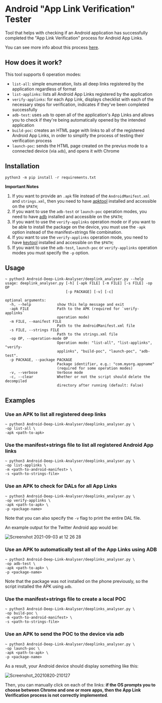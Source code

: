 # Android "App Link Verification" Tester

Tool that helps with checking if an Android application has successfully completed the "App Link Verification" process for Android App Links.

You can see more info about this process [here](https://developer.android.com/training/app-links/verify-site-associations).

## How does it work?

This tool supports 6 operation modes:

* `list-all`: simple enumeration, lists all deep links registered by the application regardless of format
* `list-applinks`: lists all Android App Links registered by the application
* `verify-applinks`: for each App Link, displays checklist with each of the necessary steps for verification, indicates if they've been completed successfully
* `adb-test`: uses `adb` to open all of the application's App Links and allows you to check if they're being automatically opened by the intended application
* `build-poc`: creates an HTML page with links to all of the registered Android App Links, in order to simplify the process of testing their verification process
* `launch-poc`: sends the HTML page created on the previus mode to a connected device (via `adb`), and opens it with Chrome

## Installation

```
python3 -m pip install -r requirements.txt
```

**Important Notes**

1. If you want to provide an `.apk` file instead of the `AndroidManifest.xml` and `strings.xml`, then you need to have [apktool](https://ibotpeaches.github.io/Apktool/) installed and accessible on the `$PATH`;
2. If you want to use the `adb-test` or `launch-poc` operation modes, you need to have [adb](https://developer.android.com/studio/command-line/adb) installed and accessible on the `$PATH`;
3. If you want to use the `verify-applinks` operation mode or if you want to be able to install the package on the device, you must use the `-apk` option instead of the manifest+strings file combination.
4. If you want to use the `verify-applinks` operation mode, you need to have [keytool](https://docs.oracle.com/javase/7/docs/technotes/tools/windows/keytool.html) installed and accessible on the `$PATH`;
5. If you want to use the `adb-test`, `launch-poc` or `verify-applinks` operation modes you must specify the `-p` option.

## Usage

```
~ python3 Android-Deep-Link-Analyser/deeplink_analyser.py --help
usage: deeplink_analyser.py [-h] [-apk FILE] [-m FILE] [-s FILE] -op OP
                            [-p PACKAGE] [-v] [-c]

optional arguments:
  -h, --help            show this help message and exit
  -apk FILE             Path to the APK (required for `verify-applinks`
                        operation mode)
  -m FILE, --manifest FILE
                        Path to the AndroidManifest.xml file
  -s FILE, --strings FILE
                        Path to the strings.xml file
  -op OP, --operation-mode OP
                        Operation mode: "list-all", "list-applinks", "verify-
                        applinks", "build-poc", "launch-poc", "adb-test".
  -p PACKAGE, --package PACKAGE
                        Package identifier, e.g.: "com.myorg.appname"
                        (required for some operation modes)
  -v, --verbose         Verbose mode
  -c, --clear           Whether or not the script should delete the decompiled
                        directory after running (default: False)
```

## Examples

### Use an APK to list all registered deep links

```
~ python3 Android-Deep-Link-Analyser/deeplinks_analyser.py \
-op list-all \
-apk <path-to-apk>
```

### Use the manifest+strings file to list all registered Android App links

```
~ python3 Android-Deep-Link-Analyser/deeplinks_analyser.py \
-op list-applinks \
-m <path-to-android-manifest> \
-s <path-to-strings-file>
```

### Use an APK to check for DALs for all App Links

```
~ python3 Android-Deep-Link-Analyser/deeplinks_analyser.py \
-op verify-applinks \
-apk <path-to-apk> \
-p <package-name>
```

Note that you can also specify the `-v` flag to print the entire DAL file.

An example output for the Twitter Android app would be:

![Screenshot 2021-09-03 at 12 26 28](https://user-images.githubusercontent.com/39055313/131998316-27730684-7a11-4bc2-9d84-70527ddf22ea.png)

### Use an APK to automatically test all of the App Links using ADB

```
~ python3 Android-Deep-Link-Analyser/deeplinks_analyser.py \
-op adb-test \
-apk <path-to-apk> \
-p <package-name>
```

Note that the package was not installed on the phone previously, so the script installed the APK using `adb`.

### Use the manifest+strings file to create a local POC

```
~ python3 Android-Deep-Link-Analyser/deeplinks_analyser.py \
-op build-poc \
-m <path-to-android-manifest> \
-s <path-to-strings-file>
```

### Use an APK to send the POC to the device via adb

```
~ python3 Android-Deep-Link-Analyser/deeplinks_analyser.py \
-op launch-poc \
-apk <path-to-apk> \
-p <package-name>
```

As a result, your Android device should display something like this:

![Screenshot_20210820-210127](https://user-images.githubusercontent.com/39055313/130288058-625056b5-c569-4597-b852-c911de1d4704.png)

Then, you can manually click on each of the links: **if the OS prompts you to choose between Chrome and one or more apps, then the App Link Verification process is not correctly implemented**.
